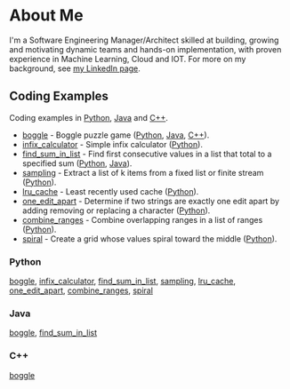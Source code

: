 # About Me
I'm a Software Engineering Manager/Architect skilled at building, growing and motivating dynamic teams and hands-on implementation, with proven experience in Machine Learning, Cloud and IOT. For more on my background, see <a href="https://www.linkedin.com/arthuston">my LinkedIn page</a>.

## Coding Examples

Coding examples in <a href="#Python">Python</a>, <a href="#Java">Java</a> and <a href="#C++">C++</a>.

* <a href="boggle">boggle</a> - Boggle puzzle game (<a href="boggle/boggle-python">Python</a>, <a href="boggle/boggle-java">Java<a>, <a href="boggle/boggle-cpp">C++</a>).
* <a href="infix_calculator">infix_calculator</a> - Simple infix calculator (<a href="infix_calculator/infix_calculator-python">Python</a>).
* <a href="find_sum_in_list">find_sum_in_list</a> - Find first consecutive values in a list that total to a specified sum (<a href="find_sum_in_list/find_sum_in_list-python">Python</a>, <a href="find_sum_in_list/find_sum_in_list-java">Java</a>).
* <a href="sampling">sampling</a> - Extract a list of k items from a fixed list or finite stream (<a href="sampling/sampling-python">Python</a>).
* <a href="lru_cache">lru_cache</a> - Least recently used cache (<a href="lru_cache/lru_cache-python">Python</a>).
* <a href="one_edit_apart">one_edit_apart</a> - Determine if two strings are exactly one edit apart by adding removing or replacing a character (<a href="one_edit_apart/one_edit_apart-python">Python</a>).
* <a href="combine_ranges">combine_ranges</a> - Combine overlapping ranges in a list of ranges (<a href="combine_ranges/combine_ranges-python">Python</a>).
* <a href="spiral">spiral</a> - Create a grid whose values spiral toward the middle (<a href="spiral/spiral-python">Python</a>).

### Python

<a href="boggle/boggle-python">boggle</a>, <a href="infix_calculator/infix_calculator-python">infix_calculator</a>, <a href="find_sum_in_list/find_sum_in_list-python">find_sum_in_list</a>, <a href="sampling/sampling-python">sampling</a>, <a href="lru_cache/lru_cache-python">lru_cache</a>, <a href="one_edit_apart/one_edit_apart-python">one_edit_apart</a>, <a href="combine_ranges/combine_ranges-python">combine_ranges</a>, <a href="spiral/spiral-python">spiral</a>

### Java

<a href="boggle/boggle-java">boggle</a>, <a href="find_sum_in_list/find_sum_in_list-java">find_sum_in_list</a>

### C++

<a href="boggle/boggle-cpp">boggle</a>
